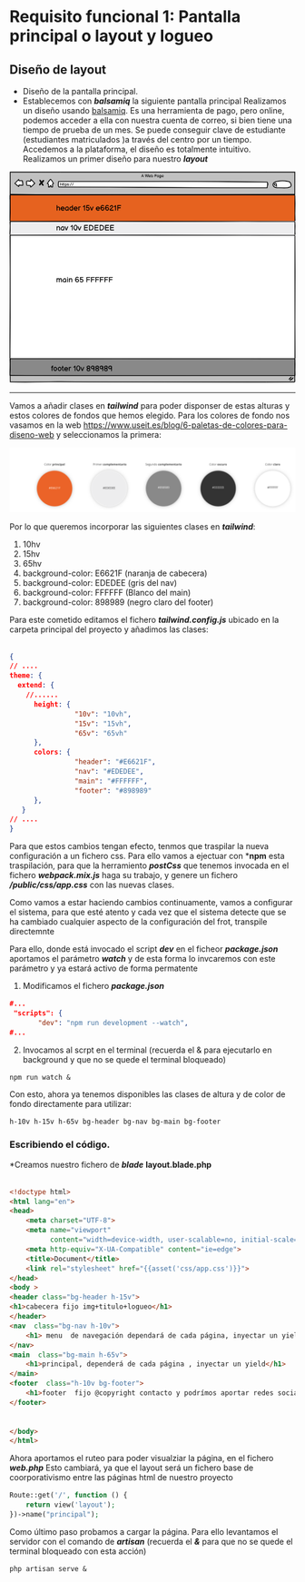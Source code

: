 # Requisito funcional 1: Pantalla principal o layout y logueo
## Diseño de layout
* Diseño de la pantalla principal.
* Establecemos con ***balsamiq*** la siguiente pantalla principal
 Realizamos un diseño usando [balsamiq](https://balsamiq.cloud/). Es una herramienta de pago, pero online, podemos acceder a ella con nuestra cuenta de correo, si bien tiene una tiempo de prueba de un mes. Se puede conseguir clave de estudiante (estudiantes matriculados )a través del centro por un tiempo.
  Accedemos a la plataforma, el diseño es totalmente intuitivo. Realizamos un primer diseño para nuestro ***layout***

![Layout 1 ](../imagenes/mockups/layout_1.png)
***


Vamos a añadir clases en ***tailwind*** para poder disponser de estas alturas y estos colores de fondos que hemos
elegido. Para los colores de fondo nos vasamos en la web https://www.useit.es/blog/6-paletas-de-colores-para-diseno-web
y seleccionamos la primera:

![Colores Seleccionados](../imagenes/seleccion_colores.png)

Por lo que queremos incorporar las siguientes clases en ***tailwind***:

1. 10hv
2. 15hv
3. 65hv
4. background-color: E6621F (naranja de cabecera)
4. background-color: EDEDEE  (gris del nav)
4. background-color: FFFFFF (Blanco del main)
4. background-color: 898989 (negro claro del footer)

Para este cometido editamos el fichero ***tailwind.config.js*** ubicado en la carpeta principal del proyecto y añadimos
las clases:

```json

{
// ....
theme: {
  extend: {
    //......
      height: {
                "10v": "10vh",
                "15v": "15vh",
                "65v": "65vh"
      },
      colors: {
                "header": "#E6621F",
                "nav": "#EDEDEE",
                "main": "#FFFFFF",
                "footer": "#898989"
      },
   }
// ....
}
```

Para que estos cambios tengan efecto, tenmos que traspilar la nueva configuración a un fichero css. Para ello vamos a ejectuar con ***npm** esta traspilación, para que la herramiento ***postCss*** que tenemos invocada en el fichero ***webpack.mix.js*** haga su trabajo, y genere un fichero ***/public/css/app.css*** con las nuevas clases.


Como vamos a estar haciendo cambios continuamente, vamos a configurar el sistema, para que esté atento y cada vez que el sistema detecte que se ha cambiado cualquier aspecto de la configuración del frot, transpile directemnte

Para ello, donde está invocado el script ***dev*** en el ficheor ***package.json*** aportamos el parámetro ***watch*** y de esta forma lo invcaremos con este parámetro  y ya estará activo de forma permatente

1. Modificamos el fichero ***package.json***
 ```json
#...
  "scripts": {
        "dev": "npm run development --watch",
#...

```
2. Invocamos al scrpt en el terminal (recuerda el & para ejecutarlo en background y que no se quede el terminal bloqueado)
```shell
npm run watch & 
```


Con esto, ahora ya tenemos disponibles las clases de altura y de color de fondo directamente para utilizar:

```css
h-10v h-15v h-65v bg-header bg-nav bg-main bg-footer
```

### Escribiendo el código.

*Creamos nuestro fichero de ***blade*** **layout.blade.php**
```html

<!doctype html>
<html lang="en">
<head>
    <meta charset="UTF-8">
    <meta name="viewport"
          content="width=device-width, user-scalable=no, initial-scale=1.0, maximum-scale=1.0, minimum-scale=1.0">
    <meta http-equiv="X-UA-Compatible" content="ie=edge">
    <title>Document</title>
    <link rel="stylesheet" href="{{asset('css/app.css')}}">
</head>
<body >
<header class="bg-header h-15v">
<h1>cabecera fijo img+titulo+logueo</h1>
</header>
<nav  class="bg-nav h-10v">
    <h1> menu  de navegación dependará de cada página, inyectar un yield</h1>
</nav>
<main  class="bg-main h-65v">
    <h1>principal, dependerá de cada página , inyectar un yield</h1>
</main>
<footer  class="h-10v bg-footer">
    <h1>footer  fijo @copyright contacto y podrímos aportar redes sociales</h1>
</footer>


</body>
</html>

```
Ahora aportamos el ruteo para poder visualziar la página, en el fichero ***web.php*** Esto cambiará, ya que el layout será un fichero base de coorporativismo entre  las páginas html de nuestro proyecto
```php
Route::get('/', function () {
    return view('layout');
})->name("principal");

```
Como último paso probamos a cargar la página. Para ello levantamos el servidor con el comando de ***artisan*** (recuerda el *****&***** para que no se quede el terminal bloqueado con esta acción)
```shell
php artisan serve &

```






